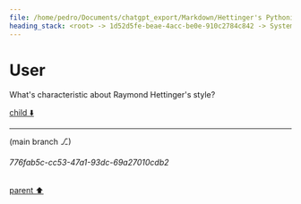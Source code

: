 ```yaml
---
file: /home/pedro/Documents/chatgpt_export/Markdown/Hettinger's Pythonic Coding Style.md
heading_stack: <root> -> 1d52d5fe-beae-4acc-be0e-910c2784c842 -> System -> 990cbfc8-f01c-4465-94d6-e8a9d6fea7b5 -> System -> aaa237dc-dc1e-4222-abfc-c36e07f03dac -> User
---
```

# User

What's characteristic about Raymond Hettinger's style?

[child ⬇️](#776fab5c-cc53-47a1-93dc-69a27010cdb2)

---

(main branch ⎇)
###### 776fab5c-cc53-47a1-93dc-69a27010cdb2
[parent ⬆️](#aaa237dc-dc1e-4222-abfc-c36e07f03dac)
